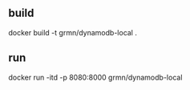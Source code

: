 ## build
docker build -t grmn/dynamodb-local .

## run
docker run -itd -p 8080:8000 grmn/dynamodb-local
